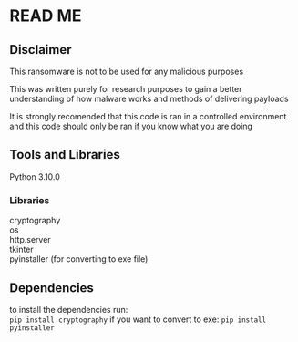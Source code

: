 # READ ME
## Disclaimer
This ransomware is not to be used for any malicious purposes 
   
This was written purely for research purposes to gain a better understanding of how malware works and methods of delivering payloads 
   
It is strongly recomended that this code is ran in a controlled environment and this code should only be ran if you know what you are doing

## Tools and Libraries
Python 3.10.0
### Libraries
cryptography  
os  
http.server   
tkinter   
pyinstaller (for converting to exe file)  

## Dependencies
to install the dependencies run:  
```pip install cryptography```
if you want to convert to exe:
```pip install pyinstaller```
